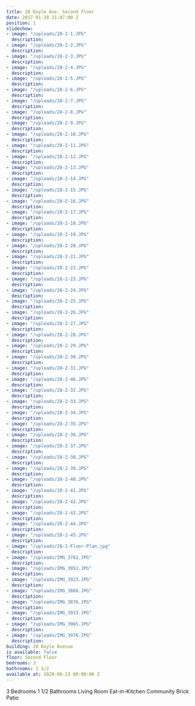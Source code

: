 ```yaml
---
title: 28 Doyle Ave, Second Floor
date: 2017-01-28 21:07:00 Z
position: 1
slideshow:
- image: "/uploads/28-2-1.JPG"
  description: 
- image: "/uploads/28-2-2.JPG"
  description: 
- image: "/uploads/28-2-3.JPG"
  description: 
- image: "/uploads/28-2-4.JPG"
  description: 
- image: "/uploads/28-2-5.JPG"
  description: 
- image: "/uploads/28-2-6.JPG"
  description: 
- image: "/uploads/28-2-7.JPG"
  description: 
- image: "/uploads/28-2-8.JPG"
  description: 
- image: "/uploads/28-2-9.JPG"
  description: 
- image: "/uploads/28-2-10.JPG"
  description: 
- image: "/uploads/28-2-11.JPG"
  description: 
- image: "/uploads/28-2-12.JPG"
  description: 
- image: "/uploads/28-2-13.JPG"
  description: 
- image: "/uploads/28-2-14.JPG"
  description: 
- image: "/uploads/28-2-15.JPG"
  description: 
- image: "/uploads/28-2-16.JPG"
  description: 
- image: "/uploads/28-2-17.JPG"
  description: 
- image: "/uploads/28-2-18.JPG"
  description: 
- image: "/uploads/28-2-19.JPG"
  description: 
- image: "/uploads/28-2-20.JPG"
  description: 
- image: "/uploads/28-2-21.JPG"
  description: 
- image: "/uploads/28-2-22.JPG"
  description: 
- image: "/uploads/28-2-23.JPG"
  description: 
- image: "/uploads/28-2-24.JPG"
  description: 
- image: "/uploads/28-2-25.JPG"
  description: 
- image: "/uploads/28-2-26.JPG"
  description: 
- image: "/uploads/28-2-27.JPG"
  description: 
- image: "/uploads/28-2-28.JPG"
  description: 
- image: "/uploads/28-2-29.JPG"
  description: 
- image: "/uploads/28-2-30.JPG"
  description: 
- image: "/uploads/28-2-31.JPG"
  description: 
- image: "/uploads/28-2-46.JPG"
  description: 
- image: "/uploads/28-2-32.JPG"
  description: 
- image: "/uploads/28-2-33.JPG"
  description: 
- image: "/uploads/28-2-34.JPG"
  description: 
- image: "/uploads/28-2-35.JPG"
  description: 
- image: "/uploads/28-2-36.JPG"
  description: 
- image: "/uploads/28-2-37.JPG"
  description: 
- image: "/uploads/28-2-38.JPG"
  description: 
- image: "/uploads/28-2-39.JPG"
  description: 
- image: "/uploads/28-2-40.JPG"
  description: 
- image: "/uploads/28-2-41.JPG"
  description: 
- image: "/uploads/28-2-42.JPG"
  description: 
- image: "/uploads/28-2-43.JPG"
  description: 
- image: "/uploads/28-2-44.JPG"
  description: 
- image: "/uploads/28-2-45.JPG"
  description: 
- image: "/uploads/28-2-Floor-Plan.jpg"
  description: 
- image: "/uploads/IMG_3762.JPG"
  description: 
- image: "/uploads/IMG_3951.JPG"
  description: 
- image: "/uploads/IMG_3923.JPG"
  description: 
- image: "/uploads/IMG_3868.JPG"
  description: 
- image: "/uploads/IMG_3876.JPG"
  description: 
- image: "/uploads/IMG_3933.JPG"
  description: 
- image: "/uploads/IMG_3965.JPG"
  description: 
- image: "/uploads/IMG_3976.JPG"
  description: 
building: 28 Doyle Avenue
is available: false
floor: Second Floor
bedrooms: 3
bathrooms: 1 1/2
available at: 2020-06-23 00:00:00 Z
---
```


3 Bedrooms
1 1/2 Bathrooms
Living Room
Eat-in-Kitchen
Community Brick Patio
